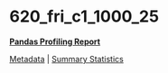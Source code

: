 # 620_fri_c1_1000_25

[**Pandas Profiling Report**](https://epistasislab.github.io/penn-ml-benchmarks/profile/620_fri_c1_1000_25.html)

[Metadata](metadata.yaml) | [Summary Statistics](summary_stats.tsv)

